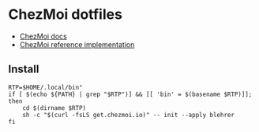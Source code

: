 # ChezMoi dotfiles

- [ChezMoi docs](https://www.chezmoi.io/reference/)
- [ChezMoi reference implementation](https://github.com/twpayne/dotfiles)

## Install

```sh"
RTP=$HOME/.local/bin"
if [ $(echo ${PATH} | grep "$RTP")] && [[ 'bin' = $(basename $RTP)]]; then
    cd $(dirname $RTP)
    sh -c "$(curl -fsLS get.chezmoi.io)" -- init --apply blehrer
fi
```
